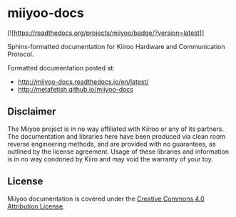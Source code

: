 # miiyoo-docs

[![https://readthedocs.org/projects/miiyoo/badge/?version=latest]]

Sphinx-formatted documentation for Kiiroo Hardware and Communication Protocol.

Formatted documentation posted at:

- http://miiyoo-docs.readthedocs.io/en/latest/
- http://metafetish.github.io/miiyoo-docs

## Disclaimer

The Miiyoo project is in no way affiliated with Kiiroo or any of its
partners. The documentation and libraries here have been produced via
clean room reverse engineering methods, and are provided with no
guarantees, as outlined by the license agreement. Usage of these
libraries and information is in no way condoned by Kiiro and may void
the warranty of your toy.

## License

Miiyoo documentation is covered under
the
[Creative Commons 4.0 Attribution License](https://creativecommons.org/licenses/by/4.0/).
